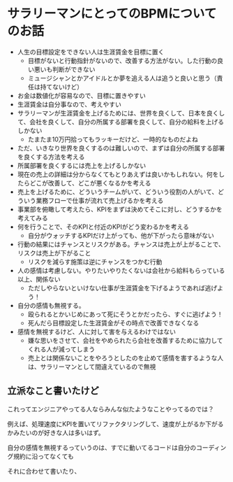 # サラリーマンにとってのBPMについてのお話

* 人生の目標設定をできない人は生涯賃金を目標に置く
  * 目標がないと行動指針がないので、改善する方法がない。した行動の良い悪いも判断ができない
  * ミュージシャンとかアイドルとか夢を追える人は追うと良いと思う（責任は持てないけど）
* お金は数値化が容易なので、目標に置きやすい
* 生涯賃金は自分事なので、考えやすい
* サラリーマンが生涯賃金を上げるためには、世界を良くして、日本を良くして、会社を良くして、自分の所属する部署を良くして、自分の給料を上げるしかない
  * たまたま10万円拾ってもラッキーだけど、一時的なものだよね
* ただ、いきなり世界を良くするのは難しいので、まずは自分の所属する部署を良くする方法を考える
* 所属部署を良くするには売上を上げるしかない
* 現在の売上の詳細は分からなくてもとりあえずは良いかもしれない。何をしたらどこが改善して、どこが悪くなるかを考える
* 売上を上げるために、どういうチームがいて、どういう役割の人がいて、どういう業務フローで仕事が流れて売上げるかを考える
* 事業部を俯瞰して考えたら、KPIをまずは決めてそこに対し、どうするかを考えてみる
* 何を行うことで、そのKPIと付近のKPIがどう変わるかを考える
  * 自分がウォッチするKPIだけ上がっても、他が下がったら意味がない
* 行動の結果にはチャンスとリスクがある。チャンスは売上が上がることで、リスクは売上が下がること
  * リスクを減らす施策は逆にチャンスをつかむ行動
* 人の感情は考慮しない。やりたいやりたくないは会社から給料もらっている以上、関係ない
  * ただしやらないといけない仕事が生涯賃金を下げるようであれば逃げよう！
* 自分の感情も無視する。
  * 殴られるとかいじめにあって死にそうとかだったら、すぐに逃げよう！
  * 死んだら目標設定した生涯賃金がその時点で改善できなくなる
* 感情を無視するけど、人に対して害を与えるわけではない
  * 嫌な思いをさせて、会社をやめられたら会社を改善するために協力してくれる人が減ってしまう
  * 売上とは関係ないことをやろうとしたのを止めて感情を害するような人は、サラリーマンとして間違えているので無視



## 立派なこと書いたけど

これってエンジニアやってる人ならみんな似たようなことやってるのでは？

例えば、処理速度にKPIを置いてリファクタリングして、速度が上がるか下がるかみたいのが好きな人は多いはず。

自分の感情を無視するっていうのは、すでに動いてるコードは自分のコーディング規約に沿ってなくても

それに合わせて書いたり、